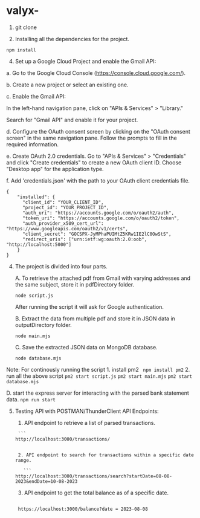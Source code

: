 # valyx-

1. git clone

2. Installing all the dependencies for the project.

  ```
  npm install
  ```
  

4. Set up a Google Cloud Project and enable the Gmail API:

a. Go to the Google Cloud Console (https://console.cloud.google.com/).

b. Create a new project or select an existing one.

c. Enable the Gmail API:


In the left-hand navigation pane, click on "APIs & Services" > "Library."

Search for "Gmail API" and enable it for your project.

d. Configure the OAuth consent screen by clicking on the "OAuth consent screen" in the same navigation pane. Follow the prompts to fill in the required information.

e. Create OAuth 2.0 credentials. Go to "APIs & Services" > "Credentials" and click "Create credentials" to create a new OAuth client ID. Choose "Desktop app" for the application type.

f. Add 'credentials.json' with the path to your OAuth client credentials file.

```
{
    "installed": {
      "client_id": "YOUR_CLIENT_ID",
      "project_id": "YOUR_PROJECT_ID",
      "auth_uri": "https://accounts.google.com/o/oauth2/auth",
      "token_uri": "https://accounts.google.com/o/oauth2/token",
      "auth_provider_x509_cert_url": "https://www.googleapis.com/oauth2/v1/certs",
      "client_secret": "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",
      "redirect_uris": ["urn:ietf:wg:oauth:2.0:oob", "http://localhost:5000"]
    }
}
```

4. The project is divided into four parts.

   A. To retrieve the attached pdf from Gmail with varying addresses and the same subject, store it in pdfDirectory folder.
      ```
     node script.js
      ```
      After running the script it will ask for Google authentication.

   B. Extract the data from multiple pdf and store it in JSON data in outputDirectory folder.
      ```
     node main.mjs
      ```

   C. Save the extracted JSON data on MongoDB database.
      ```
     node database.mjs
      ```

  Note: For continously running the script
        1. install pm2
        ``` 
        npm install pm2
        ```
        2. run all the above script
        ```
        pm2 start script.js
        ```
        ```
        pm2 start main.mjs
        ```
        ```
        pm2 start database.mjs
        ```
   
   D. start the express server for interacting with the parsed bank statement data.
      ```
      npm run start
      ```

5. Testing API with POSTMAN/ThunderClient
      API Endpoints:
      1. API endpoint to retrieve a list of parsed transactions.

        ```
       http://localhost:3000/transactions/
     ```

      2. API endpoint to search for transactions within a specific date range.

        ```
     http://localhost:3000/transactions/search?startDate=08-08-2023&endDate=10-08-2023
     ```

      3. API endpoint to get the total balance as of a specific date.

         ```
        https://localhost:3000/balance?date = 2023-08-08
     ```
    

